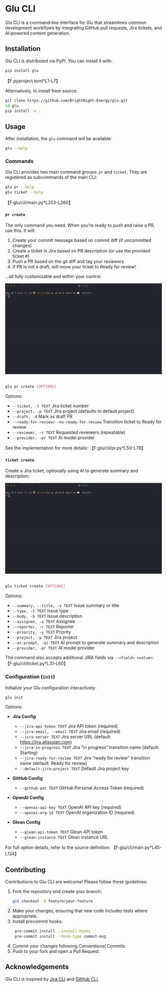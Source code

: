 # Glu CLI

Glu CLI is a command‑line interface for Glu that streamlines common development workflows by integrating 
GitHub pull requests, Jira tickets, and AI‑powered content generation.

## Installation

Glu CLI is distributed via PyPI. You can install it with:

```bash
pip install glu
```
【F:pyproject.toml†L1-L7】

Alternatively, to install from source:

```bash
git clone https://github.com/BrightNight-Energy/glu.git
cd glu
pip install -e .
```

## Usage

After installation, the `glu` command will be available:

```bash
glu --help
```

### Commands

Glu CLI provides two main command groups: `pr` and `ticket`. They are registered as subcommands of the main CLI:

```bash
glu pr --help
glu ticket --help
```
【F:glu/cli/main.py†L253-L260】

#### `pr create`

The only command you need. When you're ready to push and raise a PR, use this. It will:

1. Create your commit message based on commit diff (if uncommitted changes)
2. Create a ticket in Jira based on PR description (or use the provided ticket #)
3. Push a PR based on the git diff and tag your reviewers
4. If PR is not a draft, will move your ticket to Ready for review!

...all fully customizable and within your control.

<img align="center" alt="glu ticket creation demo" src=".github/assets/ticket-creation-download.gif" /><br/><br/>

```bash
glu pr create [OPTIONS]
```

Options:

- `--ticket, -t TEXT`          Jira ticket number  
- `--project, -p TEXT`         Jira project (defaults to default project)  
- `--draft, -d`                Mark as draft PR  
- `--ready-for-review/--no-ready-for-review`  Transition ticket to Ready for review  
- `--reviewer, -r TEXT`        Requested reviewers (repeatable)  
- `--provider, -pr TEXT`       AI model provider  

See the implementation for more details:
【F:glu/cli/pr.py†L50-L78】

#### `ticket create`

Create a Jira ticket, optionally using AI to generate summary and description:

<img align="center" alt="glu ticket creation demo" src=".github/assets/ticket-creation-download.gif" /><br/><br/>

```bash
glu ticket create [OPTIONS]
```

Options:

- `--summary, --title, -s TEXT`      Issue summary or title  
- `--type, -t TEXT`                  Issue type  
- `--body, -b TEXT`                  Issue description  
- `--assignee, -a TEXT`              Assignee  
- `--reporter, -r TEXT`              Reporter  
- `--priority, -y TEXT`              Priority  
- `--project, -p TEXT`               Jira project  
- `--ai-prompt, -ai TEXT`            AI prompt to generate summary and description  
- `--provider, -pr TEXT`             AI model provider  

The command also accepts additional JIRA fields via `--<field> <value>`:
【F:glu/cli/ticket.py†L31-L60】

### Configuration (`init`)

Initialize your Glu configuration interactively:

```bash
glu init
```

Options:

- **Jira Config**  
  - `--jira-api-token TEXT`         Jira API token (required)  
  - `--jira-email, --email TEXT`    Jira email (required)  
  - `--jira-server TEXT`            Jira server URL (default: https://jira.atlassian.com)  
  - `--jira-in-progress TEXT`       Jira “in progress” transition name (default: Starting)  
  - `--jira-ready-for-review TEXT`  Jira “ready for review” transition name (default: Ready for review)  
  - `--default-jira-project TEXT`   Default Jira project key  

- **GitHub Config**  
  - `--github-pat TEXT`             GitHub Personal Access Token (required)  

- **OpenAI Config**  
  - `--openai-api-key TEXT`         OpenAI API key (required)  
  - `--openai-org-id TEXT`          OpenAI organization ID (required)  

- **Glean Config**  
  - `--glean-api-token TEXT`        Glean API token  
  - `--glean-instance TEXT`         Glean instance URL  

For full option details, refer to the source definition:
【F:glu/cli/main.py†L45-L124】

## Contributing

Contributions to Glu CLI are welcome! Please follow these guidelines:

1. Fork the repository and create your branch:
   ```bash
   git checkout -b feature/your-feature
   ```
2. Make your changes, ensuring that new code includes tests where appropriate.
3. Install precommit hooks:
   ```bash
    pre-commit install --install-hooks
    pre-commit install --hook-type commit-msg
   ```
4. Commit your changes following Conventional Commits.
5. Push to your fork and open a Pull Request.

## Acknowledgements

Glu CLI is inspired by [Jira CLI](https://github.com/ankitpokhrel/jira-cli) and 
[GitHub CLI](https://github.com/cli/cli).